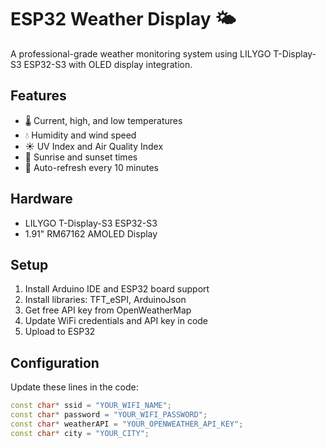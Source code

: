 # ESP32 Weather Display 🌤️

A professional-grade weather monitoring system using LILYGO T-Display-S3 ESP32-S3 with OLED display integration.

## Features
- 🌡️ Current, high, and low temperatures
- 💧 Humidity and wind speed
- ☀️ UV Index and Air Quality Index
- 🌅 Sunrise and sunset times
- 🔄 Auto-refresh every 10 minutes

## Hardware
- LILYGO T-Display-S3 ESP32-S3
- 1.91" RM67162 AMOLED Display

## Setup
1. Install Arduino IDE and ESP32 board support
2. Install libraries: TFT_eSPI, ArduinoJson
3. Get free API key from OpenWeatherMap
4. Update WiFi credentials and API key in code
5. Upload to ESP32

## Configuration
Update these lines in the code:
```cpp
const char* ssid = "YOUR_WIFI_NAME";
const char* password = "YOUR_WIFI_PASSWORD";
const char* weatherAPI = "YOUR_OPENWEATHER_API_KEY";
const char* city = "YOUR_CITY";